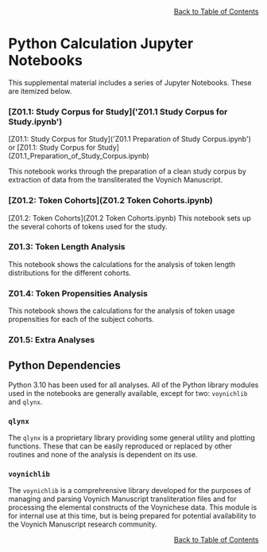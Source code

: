 <div align="right">

[Back to Table of Contents](README.md#Table-of-Contents)

</div>

# Python Calculation Jupyter Notebooks
This supplemental material includes a series of Jupyter Notebooks. These are itemized below.

<h3>[Z01.1: Study Corpus for Study]('Z01.1 Study Corpus for Study.ipynb')</h3>
[Z01.1: Study Corpus for Study]('Z01.1 Preparation of Study Corpus.ipynb')
or
[Z01.1: Study Corpus for Study](Z01.1_Preparation_of_Study_Corpus.ipynb)

This notebook works through the preparation of a clean study corpus by 
 extraction of data from the transliterated the Voynich Manuscript.


<h3>[Z01.2: Token Cohorts](Z01.2 Token Cohorts.ipynb)</h3>
[Z01.2: Token Cohorts](Z01.2 Token Cohorts.ipynb)
This notebook sets up the several cohorts of tokens used for the study.
  
<h3>Z01.3: Token Length Analysis</h3>
This notebook shows the calculations for the analysis of token length distributions for the different cohorts.


<h3>Z01.4: Token Propensities Analysis</h3>
This notebook shows the calculations for the analysis of token usage propensities for each of the subject cohorts.

  
<h3>Z01.5: Extra Analyses</h3>
    

<h2>Python Dependencies</h2>
Python 3.10 has been used for all analyses.
All of the Python library modules used in the notebooks are generally available, except for two: <code>voynichlib</code> and <code>qlynx</code>.

<h3><code>qlynx</code></h3>
The <code>qlynx</code> is a proprietary library providing some general utility and plotting functions. These 
that can be easily reproduced or replaced by
other routines and none of the analysis is dependent on its use.

<h3><code>voynichlib</code></h3>
The <code>voynichlib</code> is a comprehrensive library
developed for the purposes of managing and parsing  Voynich Manuscript transliteration files and for processing
the elemental constructs of the Voynichese data.  This module is for internal use at this time, but is
being prepared for potential availability to the Voynich Manuscript research community.




<div align="right">

[Back to Table of Contents](README.md#Table-of-Contents)

</div>